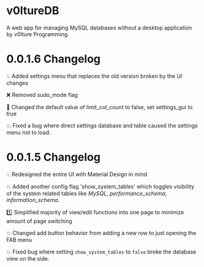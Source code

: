 # v0ltureDB
A web app for managing MySQL databases without a desktop application by v0lture Programming.

# 0.0.1.6 Changelog
:bulb: Added settings menu that replaces the old version broken by the UI changes

:x: Removed sudo_mode flag

:wrench: Changed the default value of limit_col_count to false, set settings_gui to true

:boom: Fixed a bug where direct settings database and table caused the settings menu not to load.

# 0.0.1.5 Changelog
:bulb: Redesigned the entire UI with Material Design in mind

:boom: Added another config flag 'show_system_tables' which toggles visibility of the system related tables like *MySQL*, *performance_schema*, *information_schema*.

:one: Simplified majority of view/edit functions into one page to minimize amount of page switching

:boom: Changed add button behavior from adding a new row to just opening the FAB menu

:boom: Fixed bug where setting `show_system_tables` to `false` broke the database view on the side.
